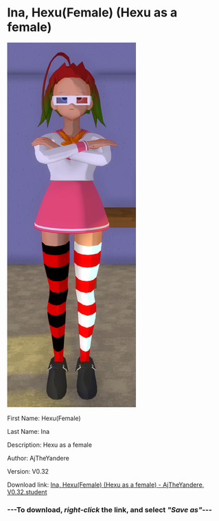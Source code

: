 # Ina, Hexu(Female) (Hexu as a female)

<img src = "https://raw.githubusercontent.com/Arbiter1223/Daigaku-Gurashi-Custom-Students/master/Students/Files/Ina%2C%20Hexu(Female)%20(Hexu%20as%20a%20female).png">

First Name: Hexu(Female)

Last Name: Ina

Description: Hexu as a female

Author: AjTheYandere

Version: V0.32

Download link: <a href="https://raw.githubusercontent.com/Arbiter1223/Daigaku-Gurashi-Custom-Students/master/Students/Files/Ina%2C%20Hexu(Female)%20(Hexu%20as%20a%20female)%20-%20AjTheYandere%2C%20V0.32.student">Ina, Hexu(Female) (Hexu as a female) - AjTheYandere, V0.32.student</a>

### ---**To download, _right-click_ the link, and select _"Save as"_**---
